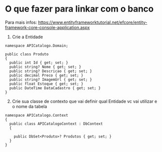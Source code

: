 # O que fazer para linkar com o banco

Para mais infos: https://www.entityframeworktutorial.net/efcore/entity-framework-core-console-application.aspx

1. Crie a Entidade

```
namespace APICatalogo.Domain;

public class Produto
{
  public int Id { get; set; }
  public string? Nome { get; set; }
  public string? Descricao { get; set; }
  public decimal Preco { get; set; }
  public string? ImagemUrl { get; set; }
  public float Estoque { get; set; }
  public DateTime DataCadastro { get; set; }
}

```


2. Crie sua classe de contexto que vai definir qual Entidade vc vai utilizar e o nome da tabela

```
namespace APICatalogo.Context
{
  public class APICatalogoContext : DbContext
  {

    public DbSet<Produto>? Produtos { get; set; }
  }
}
```